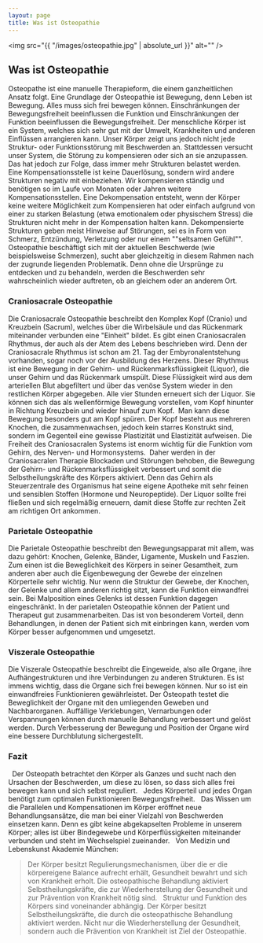 ```yaml
---
layout: page
title: Was ist Osteopathie
---
```


<span class="image left"><img src="{{ "/images/osteopathie.jpg" | absolute_url }}" alt="" /></span>

## Was ist Osteopathie

Osteopathe ist eine manuelle Therapieform, die einem ganzheitlichen Ansatz folgt. Eine Grundlage der Osteopathie ist Bewegung, denn Leben ist Bewegung. Alles muss sich frei bewegen können. Einschränkungen der Bewegungsfreiheit beeinflussen die Funktion und Einschränkungen der Funktion beeinflussen die Bewegungsfreiheit. Der menschliche Körper ist ein System, welches sich sehr gut mit der Umwelt, Krankheiten und anderen Einflüssen arrangieren kann. Unser Körper zeigt uns jedoch nicht jede Struktur- oder Funktionsstörung mit Beschwerden an. Stattdessen versucht unser System, die Störung zu kompensieren oder sich an sie anzupassen. Das hat jedoch zur Folge, dass immer mehr Strukturen belastet werden. Eine Kompensationsstelle ist keine Dauerlösung, sondern wird andere Strukturen negativ mit einbeziehen. Wir kompensieren ständig und benötigen so im Laufe von Monaten oder Jahren weitere Kompensationsstellen.
Eine Dekompensation entsteht, wenn der Körper keine weitere Möglichkeit zum Kompensieren hat oder einfach aufgrund von einer zu starken Belastung (etwa emotionalem oder physischem Stress) die Strukturen nicht mehr in der Kompensation halten kann. Dekompensierte Strukturen geben meist Hinweise auf Störungen, sei es in Form von Schmerz, Entzündung, Verletzung oder nur einem ""seltsamen Gefühl"".
Osteopathie beschäftigt sich mit der aktuellen Beschwerde (wie beispielsweise Schmerzen), sucht aber gleichzeitig in diesem Rahmen nach der zugrunde liegenden Problematik. Denn ohne die Ursprünge zu entdecken und zu behandeln, werden die Beschwerden sehr wahrscheinlich wieder auftreten, ob an gleichem oder an anderem Ort. 

### Craniosacrale Osteopathie
Die Craniosacrale Osteopathie beschreibt den Komplex Kopf (Cranio) und Kreuzbein (Sacrum), welches über die Wirbelsäule und das Rückenmark miteinander verbunden eine "Einheit" bildet. Es gibt einen Craniosacralen Rhythmus, der auch als der Atem des Lebens beschrieben wird. Denn der Craniosacrale Rhythmus ist schon am 21. Tag der Embyronalentstehung vorhanden, sogar noch vor der Ausbildung des Herzens. Dieser Rhythmus ist eine Bewegung in der Gehirn- und Rückenmarksflüssigkeit (Liquor), die unser Gehirn und das Rückenmark umspült. Diese Flüssigkeit wird aus dem arteriellen Blut abgefiltert und über das venöse System wieder in den restlichen Körper abgegeben. Alle vier Stunden erneuert sich der Liquor. Sie können sich das als wellenförmige Bewegung vorstellen, vom Kopf hinunter in Richtung Kreuzbein und wieder hinauf zum Kopf.  Man kann diese Bewegung besonders gut am Kopf spüren. Der Kopf besteht aus mehreren Knochen, die zusammenwachsen, jedoch kein starres Konstrukt sind, sondern im Gegenteil eine gewisse Plastizität und Elastizität aufweisen. Die Freiheit des Craniosacralen Systems ist enorm wichtig für die Funktion vom Gehirn, des Nerven- und Hormonsystems.  Daher werden in der Craniosacralen Therapie Blockaden und Störungen behoben, die Bewegung der Gehirn- und Rückenmarksflüssigkeit verbessert und somit die Selbstheilungskräfte des Körpers aktiviert. Denn das Gehirn als Steuerzentrale des Organismus hat seine eigene Apotheke mit sehr feinen und sensiblen Stoffen (Hormone und Neuropeptide). Der Liquor sollte frei fließen und sich regelmäßig erneuern, damit diese Stoffe zur rechten Zeit am richtigen Ort ankommen. 

### Parietale Osteopathie
Die Parietale Osteopathie beschreibt den Bewegungsapparat mit allem, was dazu gehört: Knochen, Gelenke, Bänder, Ligamente, Muskeln und Faszien. Zum einen ist die Beweglichkeit des Körpers in seiner Gesamtheit, zum anderen aber auch die Eigenbewegung der Gewebe der einzelnen Körperteile sehr wichtig. Nur wenn die Struktur der Gewebe, der Knochen, der Gelenke und allem anderen richtig sitzt, kann die Funktion einwandfrei sein. Bei Malposition eines Gelenks ist dessen Funktion dagegen eingeschränkt. In der parietalen Osteopathie können der Patient und Therapeut gut zusammenarbeiten. Das ist von besonderem Vorteil, denn Behandlungen, in denen der Patient sich mit einbringen kann, werden vom Körper besser aufgenommen und umgesetzt. 

### Viszerale Osteopathie

Die Viszerale Osteopathie beschreibt die Eingeweide, also alle Organe, ihre Aufhängestrukturen und ihre Verbindungen zu anderen Strukturen. Es ist immens wichtig, dass die Organe sich frei bewegen können. Nur so ist ein einwandfreies Funktionieren gewährleistet. Der Osteopath testet die Beweglichkeit der Organe mit den umliegenden Geweben und Nachbarorganen. Auffällige Verklebungen, Vernarbungen oder Verspannungen können durch manuelle Behandlung verbessert und gelöst werden. Durch Verbesserung der Bewegung und Position der Organe wird eine bessere Durchblutung sichergestellt. 

### Fazit 
  
Der Osteopath betrachtet den Körper als Ganzes und sucht nach den Ursachen der Beschwerden, um diese zu lösen, so dass sich alles frei bewegen kann und sich selbst reguliert. 
  
Jedes Körperteil und jedes Organ benötigt zum optimalen Funktionieren Bewegungsfreiheit. 
  
Das Wissen um die Parallelen und Kompensationen im Körper eröffnet neue Behandlungsansätze, die man bei einer Vielzahl von Beschwerden einsetzen kann. Denn es gibt keine abgekapselten Probleme in unserem Körper; alles ist über Bindegewebe und Körperflüssigkeiten miteinander verbunden und steht im Wechselspiel zueinander. 
  
Von Medizin und Lebenskunst Akademie München: 
  
> Der Körper besitzt Regulierungsmechanismen, über die er die körpereigene Balance aufrecht erhält, Gesundheit bewahrt und sich von Krankheit erholt. Die osteopathische Behandlung aktiviert Selbstheilungskräfte, die zur Wiederherstellung der Gesundheit und zur Prävention von Krankheit nötig sind. 
  
> Struktur und Funktion des Körpers sind voneinander abhängig. Der Körper besitzt Selbstheilungskräfte, die durch die osteopathische Behandlung aktiviert werden. Nicht nur die Wiederherstellung der Gesundheit, sondern auch die Prävention von Krankheit ist Ziel der Osteopathie.